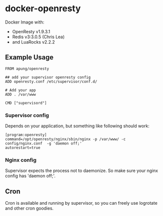 docker-openresty
================

Docker Image with:
* OpenResty v1.9.3.1
* Redis v3:3.0.5 (Chris Lea)
* and LuaRocks v2.2.2


## Example Usage

    FROM apung/openresty
    
    ## add your supervisor openresty config
    ADD openresty.conf /etc/supervisor/conf.d/
    
    # Add your app
    ADD . /var/www
    
    CMD ["supervisord"]

### Supervisor config
Depends on your application, but something like following should work:

    [program:openresty]
    command=/opt/openresty/nginx/sbin/nginx -p /var/www/ -c config/nginx.conf  -g 'daemon off;'
    autorestart=true


### Nginx config
Supervisor expects the process not to daemonize. So make sure your nginx config has 'daemon off;'.

## Cron
Cron is available and running by supervisor, so you can freely use logrotate and other cron goodies.
